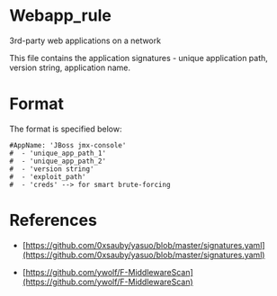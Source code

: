 # Webapp_rule

3rd-party web applications on a network

This file contains the application signatures - unique application path, version string, application name. 

# Format

The format is specified below:

```
#AppName: 'JBoss jmx-console'
#  - 'unique_app_path_1'
#  - 'unique_app_path_2'
#  - 'version string'
#  - 'exploit_path'
#  - 'creds' --> for smart brute-forcing
```
# References

- [https://github.com/0xsauby/yasuo/blob/master/signatures.yaml](https://github.com/0xsauby/yasuo/blob/master/signatures.yaml)

- [https://github.com/ywolf/F-MiddlewareScan](https://github.com/ywolf/F-MiddlewareScan)
